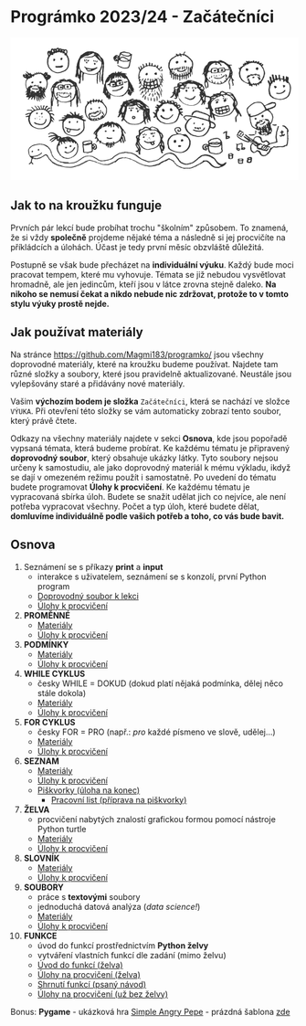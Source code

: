 # Prográmko 2023/24 - Začátečníci

![Pythonisti](img/img.png "Pythonisti")

## Jak to na kroužku funguje

Prvních pár lekcí bude probíhat trochu "školním" způsobem. To znamená, že si vždy
**společně** projdeme nějaké téma a následně si jej procvičíte na příkládcích a úlohách.
Účast je tedy první měsíc obzvláště důležitá.

Postupně se však bude přecházet na **individuální výuku**. Každý bude moci
pracovat tempem, které mu vyhovuje. Témata se již nebudou vysvětlovat hromadně, ale jen
jedincům, kteří jsou v látce zrovna stejně daleko.
**Na nikoho se nemusí čekat a nikdo nebude nic zdržovat, protože to v tomto stylu výuky
prostě nejde.**


## Jak používat materiály

Na stránce https://github.com/Magmi183/programko/ jsou všechny doprovodné materiály, které na kroužku budeme používat.
Najdete tam různé složky a soubory, které jsou pravidelně aktualizované. Neustále jsou vylepšovány staré a přidávány nové materiály.

Vašim **výchozím bodem je složka** `Začátečníci`, která se nachází ve složce `VÝUKA`.
Při otevření této složky se vám automaticky zobrazí tento soubor, který právě čtete.

Odkazy na všechny materiály najdete v sekci **Osnova**, kde jsou popořadě vypsaná témata, která budeme probírat.
Ke každému tématu je připravený **doprovodný soubor**, který obsahuje ukázky látky. Tyto soubory nejsou určeny k samostudiu,
ale jako doprovodný materiál k mému výkladu, ikdyž se dají v omezeném režimu použít i samostatně.
Po uvedení do tématu budete programovat **Úlohy k procvičení**. Ke každému tématu je vypracovaná sbírka úloh.
Budete se snažit udělat jich co nejvíce, ale není potřeba vypracovat všechny.
Počet a typ úloh, které budete dělat, **domluvíme individuálně podle vašich potřeb a toho, co vás bude bavit.**

## Osnova

1. Seznámení se s příkazy **print** a **input**
    - interakce s uživatelem, seznámení se s konzolí, první Python program
    - [Doprovodný soubor k lekci](../../Témata/print_input/print_input.py)
    - [Úlohy k procvičení](../../Témata/print_input/ulohy.py)
2. **PROMĚNNÉ**
    - [Materiály](../../Témata/promenne/promenne.py)
    - [Úlohy k procvičení](../../Témata/promenne/ulohy_promenne.py)
3. **PODMÍNKY**
    - [Materiály](../../Témata/podminky/podminky.py)
    - [Úlohy k procvičení](../../Témata/podminky/ulohy_podminky.py)
4. **WHILE CYKLUS**
   - česky WHILE = DOKUD (dokud platí nějaká podmínka, dělej něco stále dokola)
   - [Materiály](../../Témata/while_cyklus/while_cyklus.py)
   - [Úlohy k procvičení](../../Témata/while_cyklus/ulohy.py)
5. **FOR CYKLUS**
   - česky FOR = PRO (např.: _pro_ každé písmeno ve slově, udělej...)
   - [Materiály](../../Témata/for_cyklus/for_cyklus.py)
   - [Úlohy k procvičení](../../Témata/for_cyklus/ulohy.py)
6. **SEZNAM**
   - [Materiály](../../Témata/seznam/seznam.py)
   - [Úlohy k procvičení](../../Témata/seznam/ulohy.py)
   - [Piškvorky (úloha na konec)](../../Témata/seznam/piskvorky/)
     - [Pracovní list (příprava na piškvorky)](../../Témata/seznam/piskvorky/pracovni_list.py)
7. **ŽELVA**
   - procvičení nabytých znalostí grafickou formou pomocí nástroje Python turtle
   - [Materiály](../../Témata/zelva/zelva-navod.py)
   - [Úlohy k procvičení](../../Témata/zelva/ulohy.py)
8. **SLOVNÍK**
   - [Materiály](../../Témata/slovnik/slovnik.py)
   - [Úlohy k procvičení](../../Témata/slovnik/ulohy.py)
9. **SOUBORY**
   - práce s **textovými** soubory
   - jednoduchá datová analýza (*data science!*)
   - [Materiály](../../Témata/soubory/soubory.py)
   - [Úlohy k procvičení](../../Témata/soubory/ulohy.py)
10. **FUNKCE**
    - úvod do funkcí prostřednictvím **Python želvy**
    - vytváření vlastních funkcí dle zadání (mimo želvu)
    - [Úvod do funkcí (želva)](../../Témata/funkce/funkce_uvod_zelva/funkce-zelva.py)
    - [Úlohy na procvičení (želva)](../../Témata/funkce/funkce_uvod_zelva/ulohy_zelva_funkce.py)
    - [Shrnutí funkcí (psaný návod)](../../Témata/funkce/README.md)
    - [Úlohy na procvičení (už bez želvy)](../../Témata/funkce/ulohy.py)


Bonus: **Pygame**
    - ukázková hra [Simple Angry Pepe](../../Témata/pygame/hotove_hry/angry_pepe/simple/simple_angry_pepe.py)
    - prázdná šablona [zde](../../Témata/pygame/sablona.py)